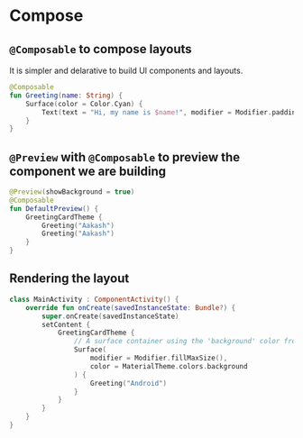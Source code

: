 # Compose

## `@Composable` to compose layouts

It is simpler and delarative to build UI components and layouts.

```kt
@Composable
fun Greeting(name: String) {
    Surface(color = Color.Cyan) {
        Text(text = "Hi, my name is $name!", modifier = Modifier.padding(24.dp))
    }
}
```

## `@Preview` with `@Composable` to preview the component we are building

```kt
@Preview(showBackground = true)
@Composable
fun DefaultPreview() {
    GreetingCardTheme {
        Greeting("Aakash")
        Greeting("Aakash")
    }
}
```

## Rendering the layout

```kt
class MainActivity : ComponentActivity() {
    override fun onCreate(savedInstanceState: Bundle?) {
        super.onCreate(savedInstanceState)
        setContent {
            GreetingCardTheme {
                // A surface container using the 'background' color from the theme
                Surface(
                    modifier = Modifier.fillMaxSize(),
                    color = MaterialTheme.colors.background
                ) {
                    Greeting("Android")
                }
            }
        }
    }
}
```